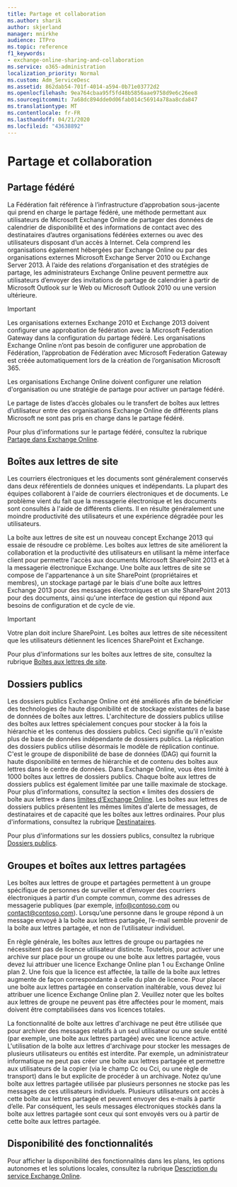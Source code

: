 ```yaml
---
title: Partage et collaboration
ms.author: sharik
author: skjerland
manager: mnirkhe
audience: ITPro
ms.topic: reference
f1_keywords:
- exchange-online-sharing-and-collaboration
ms.service: o365-administration
localization_priority: Normal
ms.custom: Adm_ServiceDesc
ms.assetid: 862dab54-701f-4014-a594-0b71e03772d2
ms.openlocfilehash: 9ea764cbaa95f5fd48b5856aae9758d9e6c26ee8
ms.sourcegitcommit: 7a68dc894dde0d06fab014c56914a78aa8cda847
ms.translationtype: MT
ms.contentlocale: fr-FR
ms.lasthandoff: 04/21/2020
ms.locfileid: "43638892"
---
```

# <a name="sharing-and-collaboration"></a>Partage et collaboration

## <a name="federated-sharing"></a>Partage fédéré

La Fédération fait référence à l’infrastructure d’approbation sous-jacente qui prend en charge le partage fédéré, une méthode permettant aux utilisateurs de Microsoft Exchange Online de partager des données de calendrier de disponibilité et des informations de contact avec des destinataires d’autres organisations fédérées externes ou avec des utilisateurs disposant d’un accès à Internet. Cela comprend les organisations également hébergées par Exchange Online ou par des organisations externes Microsoft Exchange Server 2010 ou Exchange Server 2013. À l’aide des relations d’organisation et des stratégies de partage, les administrateurs Exchange Online peuvent permettre aux utilisateurs d’envoyer des invitations de partage de calendrier à partir de Microsoft Outlook sur le Web ou Microsoft Outlook 2010 ou une version ultérieure.
  
> [!IMPORTANT]
>  Les organisations externes Exchange 2010 et Exchange 2013 doivent configurer une approbation de fédération avec la Microsoft Federation Gateway dans la configuration du partage fédéré. Les organisations Exchange Online n’ont pas besoin de configurer une approbation de Fédération, l’approbation de Fédération avec Microsoft Federation Gateway est créée automatiquement lors de la création de l’organisation Microsoft 365. 
>
>  Les organisations Exchange Online doivent configurer une relation d'organisation ou une stratégie de partage pour activer un partage fédéré. 
>
>  Le partage de listes d’accès globales ou le transfert de boîtes aux lettres d’utilisateur entre des organisations Exchange Online de différents plans Microsoft ne sont pas pris en charge dans le partage fédéré. 
  
Pour plus d'informations sur le partage fédéré, consultez la rubrique [Partage dans Exchange Online](https://go.microsoft.com/fwlink/p/?LinkId=271774).
  
## <a name="site-mailboxes"></a>Boîtes aux lettres de site

Les courriers électroniques et les documents sont généralement conservés dans deux référentiels de données uniques et indépendants. La plupart des équipes collaborent à l'aide de courriers électroniques et de documents. Le problème vient du fait que la messagerie électronique et les documents sont consultés à l'aide de différents clients. Il en résulte généralement une moindre productivité des utilisateurs et une expérience dégradée pour les utilisateurs.
  
La boîte aux lettres de site est un nouveau concept Exchange 2013 qui essaie de résoudre ce problème. Les boîtes aux lettres de site améliorent la collaboration et la productivité des utilisateurs en utilisant la même interface client pour permettre l'accès aux documents Microsoft SharePoint 2013 et à la messagerie électronique Exchange. Une boîte aux lettres de site se compose de l'appartenance à un site SharePoint (propriétaires et membres), un stockage partagé par le biais d'une boîte aux lettres Exchange 2013 pour des messages électroniques et un site SharePoint 2013 pour des documents, ainsi qu'une interface de gestion qui répond aux besoins de configuration et de cycle de vie.
  
> [!IMPORTANT]
> Votre plan doit inclure SharePoint. Les boîtes aux lettres de site nécessitent que les utilisateurs détiennent les licences SharePoint et Exchange. 
  
Pour plus d'informations sur les boîtes aux lettres de site, consultez la rubrique [Boîtes aux lettres de site](https://go.microsoft.com/fwlink/p/?LinkId=271789).
  
## <a name="public-folders"></a>Dossiers publics

Les dossiers publics Exchange Online ont été améliorés afin de bénéficier des technologies de haute disponibilité et de stockage existantes de la base de données de boîtes aux lettres. L'architecture de dossiers publics utilise des boîtes aux lettres spécialement conçues pour stocker à la fois la hiérarchie et les contenus des dossiers publics. Ceci signifie qu'il n'existe plus de base de données indépendante de dossiers publics. La réplication des dossiers publics utilise désormais le modèle de réplication continue. C'est le groupe de disponibilité de base de données (DAG) qui fournit la haute disponibilité en termes de hiérarchie et de contenu des boîtes aux lettres dans le centre de données. Dans Exchange Online, vous êtes limité à 1000 boîtes aux lettres de dossiers publics. Chaque boîte aux lettres de dossiers publics est également limitée par une taille maximale de stockage. Pour plus d’informations, consultez la section « limites des dossiers de boîte aux lettres » dans [limites d’Exchange Online](exchange-online-limits.md). Les boîtes aux lettres de dossiers publics présentent les mêmes limites d'alerte de messages, de destinataires et de capacité que les boîtes aux lettres ordinaires. Pour plus d'informations, consultez la rubrique [Destinataires](recipients.md). 
  
Pour plus d'informations sur les dossiers publics, consultez la rubrique [Dossiers publics](https://go.microsoft.com/fwlink/p/?LinkId=271790).
  
## <a name="group-and-shared-mailboxes"></a>Groupes et boîtes aux lettres partagées

Les boîtes aux lettres de groupe et partagées permettent à un groupe spécifique de personnes de surveiller et d’envoyer des courriers électroniques à partir d’un compte commun, comme des adresses de messagerie publiques (par exemple, info@contoso.com ou contact@contoso.com). Lorsqu’une personne dans le groupe répond à un message envoyé à la boîte aux lettres partagée, l’e-mail semble provenir de la boîte aux lettres partagée, et non de l’utilisateur individuel.
  
En règle générale, les boîtes aux lettres de groupe ou partagées ne nécessitent pas de licence utilisateur distincte. Toutefois, pour activer une archive sur place pour un groupe ou une boîte aux lettres partagée, vous devez lui attribuer une licence Exchange Online plan 1 ou Exchange Online plan 2. Une fois que la licence est affectée, la taille de la boîte aux lettres augmente de façon correspondante à celle du plan de licence. Pour placer une boîte aux lettres partagée en conservation inaltérable, vous devez lui attribuer une licence Exchange Online plan 2. Veuillez noter que les boîtes aux lettres de groupe ne peuvent pas être affectées pour le moment, mais doivent être comptabilisées dans vos licences totales.
  
La fonctionnalité de boîte aux lettres d'archivage ne peut être utilisée que pour archiver des messages relatifs à un seul utilisateur ou une seule entité (par exemple, une boîte aux lettres partagée) avec une licence active. L'utilisation de la boîte aux lettres d'archivage pour stocker les messages de plusieurs utilisateurs ou entités est interdite. Par exemple, un administrateur informatique ne peut pas créer une boîte aux lettres partagée et permettre aux utilisateurs de la copier (via le champ Cc ou Cci, ou une règle de transport) dans le but explicite de procéder à un archivage. Notez qu’une boîte aux lettres partagée utilisée par plusieurs personnes ne stocke pas les messages de ces utilisateurs individuels. Plusieurs utilisateurs ont accès à cette boîte aux lettres partagée et peuvent envoyer des e-mails à partir d’elle. Par conséquent, les seuls messages électroniques stockés dans la boîte aux lettres partagée sont ceux qui sont envoyés vers ou à partir de cette boîte aux lettres partagée.
  
## <a name="feature-availability"></a>Disponibilité des fonctionnalités

Pour afficher la disponibilité des fonctionnalités dans les plans, les options autonomes et les solutions locales, consultez la rubrique [Description du service Exchange Online](exchange-online-service-description.md).
  


